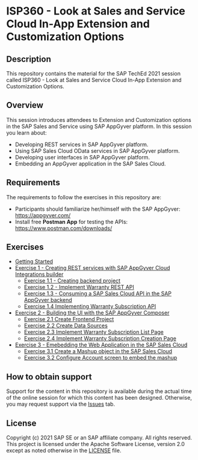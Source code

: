 # ISP360 - Look at Sales and Service Cloud In-App Extension and Customization Options

## Description

This repository contains the material for the SAP TechEd 2021 session called ISP360 - Look at Sales and Service Cloud In-App Extension and Customization Options.

## Overview

This session introduces attendees to Extension and Customization options in the SAP Sales and Service using SAP AppGyver platform. In this session you learn about:
 - Developing REST services in SAP AppGyver platform. 
 - Using SAP Sales Cloud OData services in SAP AppGyver platform.
 - Developing user interfaces in SAP AppGyver platform.
 - Embedding an AppGyver application in the SAP Sales Cloud.
 
## Requirements

The requirements to follow the exercises in this repository are:

- Participants should familiarize her/himself with the SAP AppGyver: https://appgyver.com/
- Install free **Postman App** for testing the APIs: https://www.postman.com/downloads/

## Exercises

- [Getting Started](exercises/ex0/)
- [Exercise 1 - Creating REST services with SAP AppGyver Cloud Integrations builder](exercises/ex1/)
    - [Exercise 1.1 - Creating backend project](exercises/ex1#exercise-11-opening-a-backend-project)
    - [Exercise 1.2 - Implement Warranty REST API](exercises/ex1#exercise-12-implement-warranty-rest-api)
    - [Exercise 1.3 - Consuming a SAP Sales Cloud API in the SAP AppGyver backend](exercises/ex1#exercise-13-consuming-a-sap-sales-cloud-api-in-the-sap-appgyver-backend)
    - [Exercise 1.4 Implementing Warranty Subscription API](exercises/ex1#exercise-14-implementing-warranty-subscription-api)
- [Exercise 2 - Building the UI with the SAP AppGyver Composer](exercises/ex2/)
    - [Exercise 2.1 Create Frontend Project](exercises/ex2#exercise-21-create-frontend-project)
    - [Exercise 2.2 Create Data Sources](exercises/ex2#exercise-22-create-data-sources)
   - [Exercise 2.3 Implement Warranty Subscription List Page](exercises/ex2#exercise-23-implement-warranty-subscription-list-page)
   - [Exercise 2.4  Implement Warranty Subscription Creation Page](exercises/ex2#exercise-24-implement-warranty-subscription-creation-page)
- [Exercise 3 - Emebedding the Web Application in the SAP Sales Cloud ](exercises/ex3/)
    - [Exercise 3.1 Create a Mashup object in the SAP Sales Cloud](exercises/ex3#exercise-31-create-a-mashup-object-in-the-sap-sales-cloud)
    - [Exercise 3.2 Configure Account screen to embed the mashup](exercises/ex3#exercise-32-configure-account-screen-to-embed-the-mashup)

## How to obtain support

Support for the content in this repository is available during the actual time of the online session for which this content has been designed. Otherwise, you may request support via the [Issues](../../issues) tab.

## License

Copyright (c) 2021 SAP SE or an SAP affiliate company. All rights reserved. This project is licensed under the Apache Software License, version 2.0 except as noted otherwise in the [LICENSE](LICENSES/Apache-2.0.txt) file.
